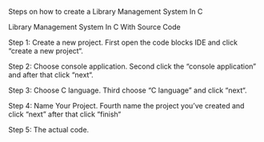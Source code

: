 Steps on how to create a Library Management System In C

Library Management System In C With Source Code	

Step 1: Create a new project.
First open the code blocks IDE and click “create a new project“.
 
Step 2: Choose console application.
Second click the “console application” and after that click “next“.

Step 3: Choose C language.
Third choose “C language” and click “next“.

Step 4: Name Your Project.
Fourth name the project you’ve created and click “next” after that click “finish“

 Step 5: The actual code.
